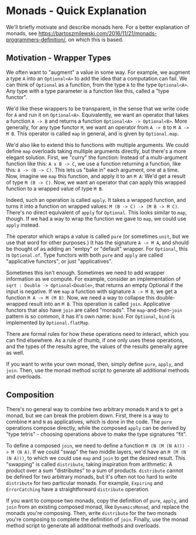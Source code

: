 # Monads - Quick Explanation

We'll briefly motivate and describe monads here.
For a better explanation of monads, see https://bartoszmilewski.com/2016/11/21/monads-programmers-definition/,
on which this is based.

## Motivation - Wrapper Types

We often want to "augment" a value in some way.
For example, we augment a type `A` into an `Optional<A>` to add the idea that a computation can fail.
We can think of `Optional` as a function, from the type `A` to the type `Optional<A>`.
Any type with a type parameter is a function like this, called a "type functor".

We'd like these wrappers to be transparent, in the sense that we write code for `A` and run it on `Optional<A>`.
Equivalently, we want an operator that takes a function `A -> B`
and returns a function `Optional<A> -> Optional<B>`.
More generally, for any type functor `M`, we want an operator from `A -> B` to `M A -> M B`.
This operator is called `map` in general, and is given by `Optional.map`.

We'd also like to extend this to functions with multiple arguments.
We could define `map` overloads taking multiple arguments directly, but there's a more elegant solution.
First, we "curry" the function: Instead of a multi-argument function like this: `A x B -> C`,
we use a function returning a function, like this: `A -> (B -> C)`.
This lets us "bake in" each argument, one at a time.
Now, imagine we `map` this function, and apply it to an `M A`: We'd get a result of type `M (B -> C)`.
Now, we want an operator that can apply this wrapped function to a wrapped value of type `M B`.

Indeed, such an operation is called `apply`.
It takes a wrapped function, and turns it into a function on wrapped values: `M (B -> C) -> (M B -> M C)`.
There's no direct equivalent of `apply` for `Optional`.
This looks similar to `map`, though. If we had a way to wrap the function we gave to `map`, we could use `apply` instead.

The operator which wraps a value is called `pure` (or sometimes `unit`, but we use that word for other purposes.)
It has the signature `A -> M A`, and should be thought of as adding an "emtpy" or "default" wrapper.
For `Optional`, this is `Optional.of`.
Type functors with both `pure` and `apply` are called "applicative functors", or just "applicatives".

Sometimes this isn't enough. Sometimes we need to add wrapper information as we compute.
For example, consider an implementation of `sqrt : Double -> Optional<Double>`, that returns an empty Optional
if the input is negative.
If we `map` a function with signature `A -> M B`, we get a function `M A -> M (M B)`.
Now, we need a way to collapse this double-wrapped result into an `M B`.
This operation is called `join`.
Applicative functors that also have `join` are called "monads".
The `map`-and-then-`join` pattern is so common, it has it's own name: `bind`.
For `Optional`, `bind` is implemented by `Optional.flatMap`.

There are formal rules for how these operations need to interact, which you can find elsewhere.
As a rule of thumb, if one only uses these operations, and the types of the results agree,
the values of the results generally agree as well.

If you want to write your own monad, then, simply define `pure`, `apply`, and `join`.
Then, use the monad method script to generate all additional methods and overloads.

## Composition

There's no general way to combine two arbitrary monads `M` and `N` to get a monad,
but we can break the problem down.
First, there is a way to combine `M` and `N` as applicatives, which is done in the code.
The `pure` operations compose directly, while the composed `apply` can be derived by "type tetris" -
choosing operations above to make the type signatures "fit".

To define a composed `join`, we need to define a function `M (N (M (N A))) -> M (N A)`.
If we could "swap" the two middle layers, we'd have an `M (M (N (N A)))`,
to which we could use `map` and `join` to get the desired result.
This "swapping" is called `distribute`, taking inspiration from arithmetic:
A product over a sum "distributes" to a sum of products.
`distribute` cannot be defined for two arbitrary monads,
but it's often not too hard to write `distribute` for two particular monads.
For example, `Expiring` and `ErrorCatching` have a straightforward `distribute` operation.

If you want to compose two monads, copy the definition of `pure`, `apply`, and `join` from an existing composed monad,
like `DynamicsMonad`, and replace the monads you're composing.
Then, write `distribute` for the two monads you're composing to complete the definition of `join`.
Finally, use the monad method script to generate all additional methods and overloads.

